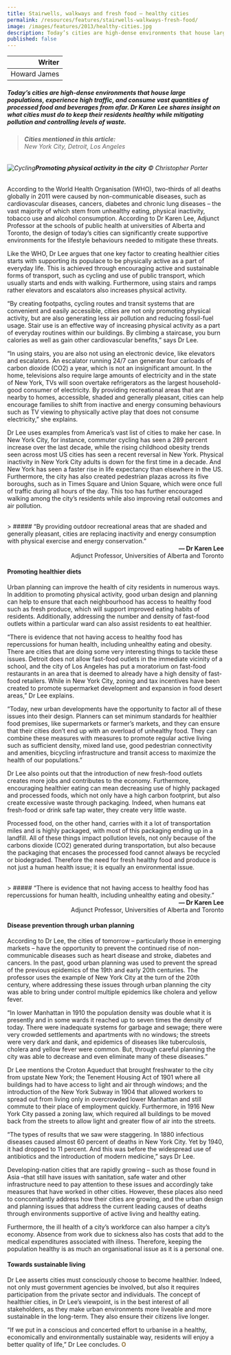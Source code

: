 ```yaml
---
title: Stairwells, walkways and fresh food — healthy cities
permalink: /resources/features/stairwells-walkways-fresh-food/
image: /images/features/2013/healthy-cities.jpg
description: Today’s cities are high-dense environments that house large populations, experience high traffic, and consume vast quantities of processed food and beverages from afar. Dr Karen Lee shares insight on what cities must do to keep their residents healthy while mitigating pollution and controlling levels of waste.
published: false
---
```


| Writer |
|---:|
| Howard James |

##### Today’s cities are high-dense environments that house large populations, experience high traffic, and consume vast quantities of processed food and beverages from afar. Dr Karen Lee shares insight on what cities must do to keep their residents healthy while mitigating pollution and controlling levels of waste.

> ###### **Cities mentioned in this article:** <br> New York City, Detroit, Los Angeles

###### ![Cycling](/images/features/2013/healthy-cities.jpg/)**Promoting physical activity in the city** © Christopher Porter

According to the World Health Organisation (WHO), two-thirds of all deaths globally in 2011 were caused by non-communicable diseases, such as cardiovascular diseases, cancers, diabetes and chronic lung diseases – the vast majority of which stem from unhealthy eating, physical inactivity, tobacco use and alcohol consumption. According to Dr Karen Lee, Adjunct Professor at the schools of public health at universities of Alberta and Toronto, the design of today’s cities can significantly create supportive environments for the lifestyle behaviours needed to mitigate these threats.

Like the WHO, Dr Lee argues that one key factor to creating healthier cities starts with supporting its populace to be physically active as a part of everyday life. This is achieved through encouraging active and sustainable forms of transport, such as cycling and use of public transport, which usually starts and ends with walking. Furthermore, using stairs and ramps rather elevators and escalators also increases physical activity.

“By creating footpaths, cycling routes and transit systems that are convenient and easily accessible, cities are not only promoting physical activity, but are also generating less air pollution and reducing fossil-fuel usage. Stair use is an effective way of increasing physical activity as a part of everyday routines within our buildings. By climbing a staircase, you burn calories as well as gain other cardiovascular benefits,” says Dr Lee.

“In using stairs, you are also not using an electronic device, like elevators and escalators. An escalator running 24/7 can generate four carloads of carbon dioxide (CO2) a year, which is not an insignificant amount. In the home, televisions also require large amounts of electricity and in the state of New York, TVs will soon overtake refrigerators as the largest household-good consumer of electricity. By providing recreational areas that are nearby to homes, accessible, shaded and generally pleasant, cities can help encourage families to shift from inactive and energy consuming behaviours such as TV viewing to physically active play that does not consume electricity,” she explains.

Dr Lee uses examples from America’s vast list of cities to make her case. In New York City, for instance, commuter cycling has seen a 289 percent increase over the last decade, while the rising childhood obesity trends seen across most US cities has seen a recent reversal in New York. Physical inactivity in New York City adults is down for the first time in a decade. And New York has seen a faster rise in life expectancy than elsewhere in the US. Furthermore, the city has also created pedestrian plazas across its five boroughs, such as in Times Square and Union Square, which were once full of traffic during all hours of the day. This too has further encouraged walking among the city’s residents while also improving retail outcomes and air pollution.

<br>
> ##### “By providing outdoor recreational areas that are shaded and generally pleasant, cities are replacing inactivity and energy consumption with physical exercise and energy conservation.”

<div align="right"><b>— Dr Karen Lee</b><br> Adjunct Professor, Universities of Alberta and Toronto</div>

#### **Promoting healthier diets**

Urban planning can improve the health of city residents in numerous ways. In addition to promoting physical activity, good urban design and planning can help to ensure that each neighbourhood has access to healthy food such as fresh produce, which will support improved eating habits of residents. Additionally, addressing the number and density of fast-food outlets within a particular ward can also assist residents to eat healthier.

“There is evidence that not having access to healthy food has repercussions for human health, including unhealthy eating and obesity. There are cities that are doing some very interesting things to tackle these issues. Detroit does not allow fast-food outlets in the immediate vicinity of a school, and the city of Los Angeles has put a moratorium on fast-food restaurants in an area that is deemed to already have a high density of fast-food retailers. While in New York City, zoning and tax incentives have been created to promote supermarket development and expansion in food desert areas,” Dr Lee explains.

“Today, new urban developments have the opportunity to factor all of these issues into their design. Planners can set minimum standards for healthier food premises, like supermarkets or farmer’s markets, and they can ensure that their cities don’t end up with an overload of unhealthy food. They can combine these measures with measures to promote regular active living such as sufficient density, mixed land use, good pedestrian connectivity and amenities, bicycling infrastructure and transit access to maximize the health of our populations.”

Dr Lee also points out that the introduction of new fresh-food outlets creates more jobs and contributes to the economy. Furthermore, encouraging healthier eating can mean decreasing use of highly packaged and processed foods, which not only have a high carbon footprint, but also create excessive waste through packaging. Indeed, when humans eat fresh-food or drink safe tap water, they create very little waste. 

Processed food, on the other hand, carries with it a lot of transportation miles and is highly packaged, with most of this packaging ending up in a landfill. All of these things impact pollution levels, not only because of the carbons dioxide (CO2) generated during transportation, but also because the packaging that encases the processed food cannot always be recycled or biodegraded. Therefore the need for fresh healthy food and produce is not just a human health issue; it is equally an environmental issue.

<br>
> ##### “There is evidence that not having access to healthy food has repercussions for human health, including unhealthy eating and obesity.”

<div align="right"><b>— Dr Karen Lee</b><br> Adjunct Professor, Universities of Alberta and Toronto</div>

#### **Disease prevention through urban planning**

According to Dr Lee, the cities of tomorrow – particularly those in emerging markets – have the opportunity to prevent the continued rise of non-communicable diseases such as heart disease and stroke, diabetes and cancers. In the past, good urban planning was used to prevent the spread of the previous epidemics of the 19th and early 20th centuries. The professor uses the example of New York City at the turn of the 20th century, where addressing these issues through urban planning the city was able to bring under control multiple epidemics like cholera and yellow fever.

“In lower Manhattan in 1910 the population density was double what it is presently and in some wards it reached up to seven times the density of today. There were inadequate systems for garbage and sewage; there were very crowded settlements and apartments with no windows; the streets were very dark and dank, and epidemics of diseases like tuberculosis, cholera and yellow fever were common. But, through careful planning the city was able to decrease and even eliminate many of these diseases.”

Dr Lee mentions the Croton Aqueduct that brought freshwater to the city from upstate New York; the Tenement Housing Act of 1901 where all buildings had to have access to light and air through windows; and the introduction of the New York Subway in 1904 that allowed workers to spread out from living only in overcrowded lower Manhattan and still commute to their place of employment quickly. Furthermore, in 1916 New York City passed a zoning law, which required all buildings to be moved back from the streets to allow light and greater flow of air into the streets.

“The types of results that we saw were staggering. In 1880 infectious diseases caused almost 60 percent of deaths in New York City. Yet by 1940, it had dropped to 11 percent. And this was before the widespread use of antibiotics and the introduction of modern medicine,” says Dr Lee.

Developing-nation cities that are rapidly growing – such as those found in Asia –that still have issues with sanitation, safe water and other infrastructure need to pay attention to these issues and accordingly take measures that have worked in other cities. However, these places also need to concomitantly address how their cities are growing, and the urban design and planning issues that address the current leading causes of deaths through environments supportive of active living and healthy eating.

Furthermore, the ill health of a city’s workforce can also hamper a city’s economy. Absence from work due to sickness also has costs that add to the medical expenditures associated with illness. Therefore, keeping the population healthy is as much an organisational issue as it is a personal one.

#### **Towards sustainable living**

Dr Lee asserts cities must consciously choose to become healthier. Indeed, not only must government agencies be involved, but also it requires participation from the private sector and individuals. The concept of healthier cities, in Dr Lee’s viewpoint, is in the best interest of all stakeholders, as they make urban environments more liveable and more sustainable in the long-term. They also ensure their citizens live longer.

“If we put in a conscious and concerted effort to urbanise in a healthy, economically and environmentally sustainable way, residents will enjoy a better quality of life,” Dr Lee concludes. **<font color="#967942">O</font>**
